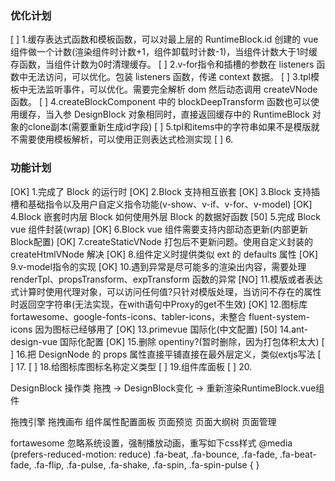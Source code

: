 ### 优化计划
[  ]  1.缓存表达式函数和模板函数，可以对最上层的 RuntimeBlock.id 创建的 vue 组件做一个计数(渲染组件时计数+1，组件卸载时计数-1)，当组件计数大于1时缓存函数，当组件计数为0时清理缓存。
[  ]  2.v-for指令和插槽的参数在 listeners 函数中无法访问，可以优化。包装 listeners 函数，传递 context 数据。
[  ]  3.tpl模板中无法监听事件，可以优化。需要完全解析 dom 然后动态调用 createVNode 函数。
[  ]  4.createBlockComponent 中的 blockDeepTransform 函数也可以使用缓存，当入参 DesignBlock 对象相同时，直接返回缓存中的 RuntimeBlock 对象的clone副本(需要重新生成id字段)
[  ]  5.tpl和items中的字符串如果不是模版就不需要使用模板解析，可以使用正则表达式检测实现
[  ]  6.

### 功能计划

[OK]  1.完成了 Block 的运行时
[OK]  2.Block 支持相互嵌套
[OK]  3.Block 支持插槽和基础指令以及用户自定义指令功能(v-show、v-if、v-for、v-model)
[OK]  4.Block 嵌套时内层 Block 如何使用外层 Block 的数据好函数
[50]  5.完成 Block vue 组件封装(wrap)
[OK]  6.Block vue 组件需要支持内部动态更新(内部更新Block配置)
[OK]  7.createStaticVNode 打包后不更新问题。使用自定义封装的 createHtmlVNode 解决
[OK]  8.组件定义时提供类似 ext 的 defaults 属性
[OK]  9.v-model指令的实现
[OK] 10.遇到异常是尽可能多的渲染出内容，需要处理 renderTpl、propsTransform、expTransform 函数的异常
[NO] 11.模版或者表达式计算时使用代理对象，可以访问任何值?只针对模版处理，当访问不存在的属性时返回空字符串(无法实现，在with语句中Proxy的get不生效)
[OK] 12.图标库 fortawesome、google-fonts-icons、tabler-icons，未整合 fluent-system-icons 因为图标已经够用了
[OK] 13.primevue 国际化(中文配置)
[50] 14.ant-design-vue 国际化配置 
[OK] 15.删除 opentiny?(暂时删除，因为打包体积太大)
[  ] 16.把 DesignNode 的 props 属性直接平铺直接在最外层定义，类似extjs写法
[  ] 17.
[  ] 18.给图标库图标名称定义类型
[  ] 19.组件库面板
[  ] 20.

DesignBlock 操作类
拖拽 -> DesignBlock变化 -> 重新渲染RuntimeBlock.vue组件


拖拽引擎
拖拽画布
组件属性配置面板
页面预览
页面大纲树
页面管理

fortawesome 忽略系统设置，强制播放动画，重写如下css样式
@media (prefers-reduced-motion: reduce) .fa-beat, .fa-bounce, .fa-fade, .fa-beat-fade, .fa-flip, .fa-pulse, .fa-shake, .fa-spin, .fa-spin-pulse {
}
